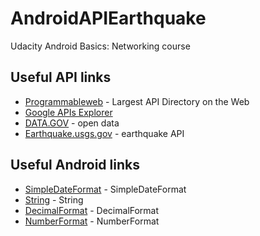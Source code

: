 # AndroidAPIEarthquake
Udacity Android Basics: Networking course

## Useful API links
* [Programmableweb](https://www.programmableweb.com/apis/directory) - Largest API Directory on the Web
* [Google APIs Explorer](https://developers.google.com/apis-explorer/#p/) 
* [DATA.GOV](https://www.data.gov/) - open data
* [Earthquake.usgs.gov](https://earthquake.usgs.gov/fdsnws/event/1/) - earthquake API

## Useful Android links
* [SimpleDateFormat](https://developer.android.com/reference/java/text/SimpleDateFormat?utm_source=udacity&utm_medium=course&utm_campaign=android_basics) - SimpleDateFormat
* [String](https://developer.android.com/reference/java/lang/String) - String
* [DecimalFormat](https://developer.android.com/reference/java/text/DecimalFormat?utm_source=udacity&utm_medium=course&utm_campaign=android_basics) - DecimalFormat
* [NumberFormat](https://developer.android.com/reference/java/text/NumberFormat?utm_source=udacity&utm_medium=course&utm_campaign=android_basics) - NumberFormat



